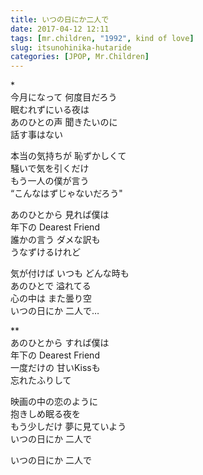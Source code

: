```yaml
---
title: いつの日にか二人で
date: 2017-04-12 12:11
tags: [mr.children, "1992", kind of love]
slug: itsunohinika-hutaride
categories: [JPOP, Mr.Children]
---
```



\*  
今月になって 何度目だろう  
眠むれずにいる夜は  
あのひとの声 聞きたいのに  
話す事はない  

本当の気持ちが 恥ずかしくて  
騒いで気を引くだけ  
もう一人の僕が言う  
“こんなはずじゃないだろう"  

あのひとから 見れば僕は  
年下の Dearest Friend  
誰かの言う ダメな訳も  
うなずけるけれど  

気が付けば いつも どんな時も  
あのひとで 溢れてる  
心の中は また曇り空  
いつの日にか 二人で…  

\**  
あのひとから すれば僕は  
年下の Dearest Friend  
一度だけの 甘いKissも  
忘れたふりして  

映画の中の恋のように  
抱きしめ眠る夜を  
もう少しだけ 夢に見ていよう  
いつの日にか 二人で  

いつの日にか 二人で  
